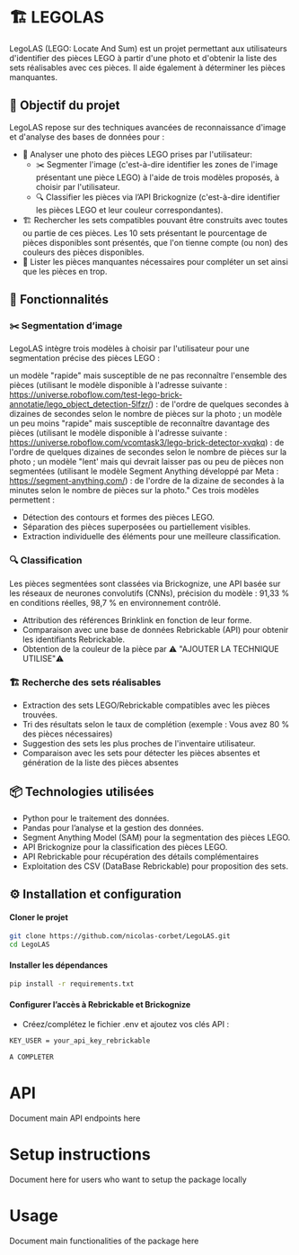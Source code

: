 # 🏗️ LEGOLAS
LegoLAS (LEGO: Locate And Sum) est un projet permettant aux utilisateurs d'identifier des pièces LEGO à partir d'une photo et d'obtenir la liste des sets réalisables avec ces pièces. Il aide également à déterminer les pièces manquantes.


## 🎯 Objectif du projet

LegoLAS repose sur des techniques avancées de reconnaissance d'image et d'analyse des bases de données pour :

- 📸 Analyser une photo des pièces LEGO prises par l'utilisateur:
    - ✂️ Segmenter l'image (c'est-à-dire identifier les zones de l'image présentant une pièce LEGO) à l'aide de trois modèles proposés, à choisir par l'utilisateur.
    - 🔍 Classifier les pièces via l’API Brickognize (c'est-à-dire identifier les pièces LEGO et leur couleur correspondantes).
- 🏗️ Rechercher les sets compatibles pouvant être construits avec toutes ou partie de ces pièces. Les 10 sets présentant le pourcentage de pièces disponibles sont présentés, que l'on tienne compte (ou non) des couleurs des pièces disponibles.
- 🧩 Lister les pièces manquantes nécessaires pour compléter un set ainsi que les pièces en trop.


## 🚀 Fonctionnalités

  ### ✂️ Segmentation d’image
  LegoLAS intègre trois modèles à choisir par l'utilisateur pour une segmentation précise des pièces LEGO :

  un modèle "rapide" mais susceptible de ne pas reconnaître l'ensemble des pièces (utilisant le modèle disponible à l'adresse suivante : https://universe.roboflow.com/test-lego-brick-annotatie/lego_object_detection-5lfzr/) : de l'ordre de quelques secondes à dizaines de secondes selon le nombre de pièces sur la photo ;
  un modèle un peu moins "rapide" mais susceptible de reconnaître davantage des pièces (utilisant le modèle disponible à l'adresse suivante : https://universe.roboflow.com/vcomtask3/lego-brick-detector-xvqkq) : de l'ordre de quelques dizaines de secondes selon le nombre de pièces sur la photo ;
  un modèle "lent' mais qui devrait laisser pas ou peu de pièces non segmentées (utilisant le modèle Segment Anything développé par Meta : https://segment-anything.com/) : de l'ordre de la dizaine de secondes à la minutes selon le nombre de pièces sur la photo."
  Ces trois modèles permettent :
  - Détection des contours et formes des pièces LEGO.
  - Séparation des pièces superposées ou partiellement visibles.
  - Extraction individuelle des éléments pour une meilleure classification.

  ### 🔍 Classification
  Les pièces segmentées sont classées via Brickognize, une API basée sur les réseaux de neurones convolutifs (CNNs), précision du modèle : 91,33 % en conditions réelles, 98,7 % en environnement contrôlé.
  - Attribution des références Brinklink en fonction de leur forme.
  - Comparaison avec une base de données Rebrickable (API) pour obtenir les identifiants Rebrickable.
  - Obtention de la couleur de la pièce par ⚠️ "AJOUTER LA TECHNIQUE UTILISE"⚠️

  ### 🏗️ Recherche des sets réalisables
  - Extraction des sets LEGO/Rebrickable compatibles avec les pièces trouvées.
  - Tri des résultats selon le taux de complétion (exemple : Vous avez 80 % des pièces nécessaires)
  - Suggestion des sets les plus proches de l'inventaire utilisateur.
  - Comparaison avec les sets pour détecter les pièces absentes et génération de la liste des pièces absentes


## 📦 Technologies utilisées

  - Python pour le traitement des données.
  - Pandas pour l’analyse et la gestion des données.
  - Segment Anything Model (SAM) pour la segmentation des pièces LEGO.
  - API Brickognize pour la classification des pièces LEGO.
  - API Rebrickable pour récupération des détails complémentaires
  - Exploitation des CSV (DataBase Rebrickable) pour proposition des sets.


## ⚙️ Installation et configuration

#### Cloner le projet

```bash
git clone https://github.com/nicolas-corbet/LegoLAS.git
cd LegoLAS
```
#### Installer les dépendances

```bash
pip install -r requirements.txt
```

#### Configurer l’accès à Rebrickable et Brickognize
- Créez/complétez le fichier .env et ajoutez vos clés API :
```bash
KEY_USER = your_api_key_rebrickable

A COMPLETER
```

# API
Document main API endpoints here

# Setup instructions
Document here for users who want to setup the package locally

# Usage
Document main functionalities of the package here
